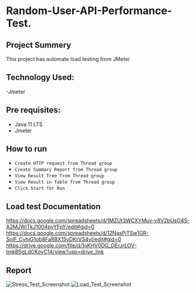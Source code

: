# Random-User-API-Performance-Test.

## Project Summery
This project has automate load testing from JMeter

## Technology Used:
-Jmeter

## Pre requisites:
- Java 11 LTS
- Jmeter

## How to run
- ``` Create HTTP request from Thread group ```
- ``` Create Summary Report from Thread group ```
- ``` View Result Tree from Thread group ```
- ``` View Result in Table from Thread group ```
- ``` Click Start for Run ```

## Load test Documentation
https://docs.google.com/spreadsheets/d/1MZUt3WCXYMuv-v8V2bUsO4S-A2MJWjTkJ1004pvYFpY/edit#gid=0
https://docs.google.com/spreadsheets/d/12NasPjTSw1GR-SoIF_CyhjG1ob8FaRBX15yDKrVS4yI/edit#gid=0
https://drive.google.com/file/d/1oKHV0DG_OErJrLOV-tmkB5gLdCKoyC14/view?usp=drive_link

## Report
![Stress_Test_Screenshot](https://github.com/ShahanaParvin/Random-User-API-Performance-Test./assets/40936317/9f1dbdf1-30ef-40ca-ab48-e053154f0fdd)
![Load_Test_Screenshot](https://github.com/ShahanaParvin/Random-User-API-Performance-Test./assets/40936317/32981aa3-a0c0-4f11-8b48-cbd8fab63b95)


